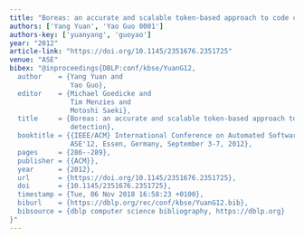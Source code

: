 ```yaml
---
title: "Boreas: an accurate and scalable token-based approach to code clone detection"
authors: ['Yang Yuan', 'Yao Guo 0001']
authors-key: ['yuanyang', 'guoyao']
year: "2012"
article-link: "https://doi.org/10.1145/2351676.2351725"
venue: "ASE"
bibex: "@inproceedings{DBLP:conf/kbse/YuanG12,
  author    = {Yang Yuan and
               Yao Guo},
  editor    = {Michael Goedicke and
               Tim Menzies and
               Motoshi Saeki},
  title     = {Boreas: an accurate and scalable token-based approach to code clone
               detection},
  booktitle = {{IEEE/ACM} International Conference on Automated Software Engineering,
               ASE'12, Essen, Germany, September 3-7, 2012},
  pages     = {286--289},
  publisher = {{ACM}},
  year      = {2012},
  url       = {https://doi.org/10.1145/2351676.2351725},
  doi       = {10.1145/2351676.2351725},
  timestamp = {Tue, 06 Nov 2018 16:58:23 +0100},
  biburl    = {https://dblp.org/rec/conf/kbse/YuanG12.bib},
  bibsource = {dblp computer science bibliography, https://dblp.org}
}"
---
```

